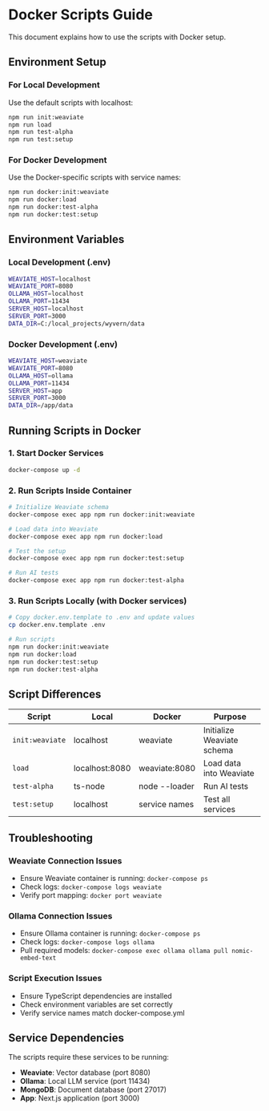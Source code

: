 # Docker Scripts Guide

This document explains how to use the scripts with Docker setup.

## Environment Setup

### For Local Development
Use the default scripts with localhost:
```bash
npm run init:weaviate
npm run load
npm run test-alpha
npm run test:setup
```

### For Docker Development
Use the Docker-specific scripts with service names:
```bash
npm run docker:init:weaviate
npm run docker:load
npm run docker:test-alpha
npm run docker:test:setup
```

## Environment Variables

### Local Development (.env)
```bash
WEAVIATE_HOST=localhost
WEAVIATE_PORT=8080
OLLAMA_HOST=localhost
OLLAMA_PORT=11434
SERVER_HOST=localhost
SERVER_PORT=3000
DATA_DIR=C:/local_projects/wyvern/data
```

### Docker Development (.env)
```bash
WEAVIATE_HOST=weaviate
WEAVIATE_PORT=8080
OLLAMA_HOST=ollama
OLLAMA_PORT=11434
SERVER_HOST=app
SERVER_PORT=3000
DATA_DIR=/app/data
```

## Running Scripts in Docker

### 1. Start Docker Services
```bash
docker-compose up -d
```

### 2. Run Scripts Inside Container
```bash
# Initialize Weaviate schema
docker-compose exec app npm run docker:init:weaviate

# Load data into Weaviate
docker-compose exec app npm run docker:load

# Test the setup
docker-compose exec app npm run docker:test:setup

# Run AI tests
docker-compose exec app npm run docker:test-alpha
```

### 3. Run Scripts Locally (with Docker services)
```bash
# Copy docker.env.template to .env and update values
cp docker.env.template .env

# Run scripts
npm run docker:init:weaviate
npm run docker:load
npm run docker:test:setup
npm run docker:test-alpha
```

## Script Differences

| Script | Local | Docker | Purpose |
|--------|-------|--------|---------|
| `init:weaviate` | localhost | weaviate | Initialize Weaviate schema |
| `load` | localhost:8080 | weaviate:8080 | Load data into Weaviate |
| `test-alpha` | ts-node | node --loader | Run AI tests |
| `test:setup` | localhost | service names | Test all services |

## Troubleshooting

### Weaviate Connection Issues
- Ensure Weaviate container is running: `docker-compose ps`
- Check logs: `docker-compose logs weaviate`
- Verify port mapping: `docker port weaviate`

### Ollama Connection Issues
- Ensure Ollama container is running: `docker-compose ps`
- Check logs: `docker-compose logs ollama`
- Pull required models: `docker-compose exec ollama ollama pull nomic-embed-text`

### Script Execution Issues
- Ensure TypeScript dependencies are installed
- Check environment variables are set correctly
- Verify service names match docker-compose.yml

## Service Dependencies

The scripts require these services to be running:
- **Weaviate**: Vector database (port 8080)
- **Ollama**: Local LLM service (port 11434)
- **MongoDB**: Document database (port 27017)
- **App**: Next.js application (port 3000) 